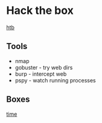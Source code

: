 # Hack the box

[htb](hackthebox.eu)

## Tools
<!-- TODO ref links -->
- nmap
- gobuster - try web dirs
- burp - intercept web
- pspy - watch running processes 

## Boxes

[time](/hack-the-box/boxes/time)